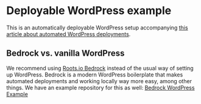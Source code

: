 # Deployable WordPress example
This is an automatically deployable WordPress setup accompanying [this article
about automated WordPress
deployments](https://content.forest.host/guides/automated-wordpress-deployments).

## Bedrock vs. vanilla WordPress
We recommend using [Roots.io Bedrock](https://roots.io/bedrock/) instead of the usual way of setting up
WordPress. Bedrock is a modern WordPress boilerplate that makes automated
deployments and working locally way more easy, among other things.
We have an example repository for this as well: [Bedrock WordPress Example](https://github.com/forest-host/bedrock-wordpress-example)

